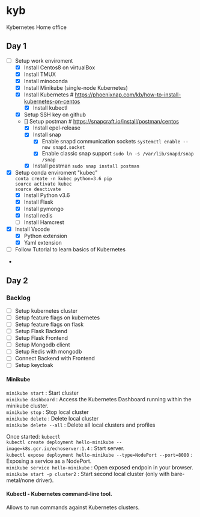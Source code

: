 # kyb
Kybernetes Home office

## Day 1
- [ ] Setup work enviroment
    - [x] Install Centos8 on virtualBox
    - [x] Install TMUX
    - [x] Install minoconda
    - [x] Install Minikube (single-node Kubernetes)
    - [x] Install Kubernetes # https://phoenixnap.com/kb/how-to-install-kubernetes-on-centos
        - [x] Install kubectl
    - [x] Setup SSH key on github
    - [] Setup postman # https://snapcraft.io/install/postman/centos
        - [x] Install epel-release
        - [x] Install snap
            - [x] Enable snapd communication sockets
            `systemctl enable --now snapd.socket`
            - [x] Enable classic snap support
            `sudo ln -s /var/lib/snapd/snap /snap`
        - [x] Install postman
            `sudo snap install postman`
- [x] Setup conda enviroment "kubec"  
`conta create -n kubec python=3.6 pip`  
`source activate kubec`  
`source deactivate`  
    - [x] Install Python v3.6
    - [x] Install Flask
    - [x] Install pymongo
    - [x] Install redis
    - [ ] Install Hamcrest
- [x] Install Vscode
    - [x] Python extension
    - [x] Yaml extension
    
- [ ] Follow Tutorial to learn basics of Kubernetes
- 


## Day 2


### Backlog
- [ ] Setup kubernetes cluster
- [ ] Setup feature flags on kubernetes
- [ ] Setup feature flags on flask  
- [ ] Setup Flask Backend
- [ ] Setup Flask Frontend
- [ ] Setup Mongodb client
- [ ] Setup Redis with mongodb
- [ ] Connect Backend with Frontend
- [ ] Setup keycloak

#### Minikube
`minikube start` : Start cluster  
`minikube dashboard` : Access the Kubernetes Dashboard running within the minikube cluster.  
`minikube stop` : Stop local cluster  
`minikube delete` : Delete local cluster  
`minikube delete --all` : Delete all local clusters and profiles  

Once started: `kubectl`  
`kubectl create deployment hello-minikube --image=k8s.gcr.io/echoserver:1.4` : Start server.  
`kubectl expose deployment hello-minikube --type=NodePort --port=8080` : Exposing a service as a NodePort.  
`minikube service hello-minikube` : Open exposed endpoin in your browser.  
`minikube start -p cluster2` : Start second local cluster (only with bare-metal/none driver).  

#### Kubectl - Kubernetes command-line tool.
Allows to run commands against Kubernetes clusters.

